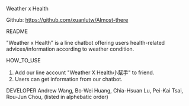 Weather x Health 

Github: https://github.com/xuanlutw/Almost-there

README

"Weather x Health" is a line chatbot offering users health-related advices/information according to weather condition.

HOW_TO_USE

1. Add our line account "Weather X Health小幫手" to friend.
2. Users can get information from our chatbot.

DEVELOPER
Andrew Wang,
Bo-Wei Huang,
Chia-Hsuan Lu,
Pei-Kai Tsai,
Rou-Jun Chou,
(listed in alphebatic order)
